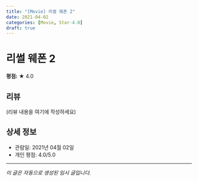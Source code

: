 ```yaml
---
title: "[Movie] 리썰 웨폰 2"
date: 2021-04-02
categories: [Movie, Star-4.0]
draft: true
---
```


# 리썰 웨폰 2

**평점:** ★ 4.0

## 리뷰

(리뷰 내용을 여기에 작성하세요)

## 상세 정보

- 관람일: 2021년 04월 02일
- 개인 평점: 4.0/5.0

---

*이 글은 자동으로 생성된 임시 글입니다.*
